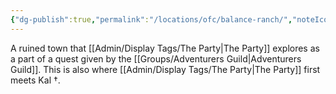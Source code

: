 ```yaml
---
{"dg-publish":true,"permalink":"/locations/ofc/balance-ranch/","noteIcon":"","created":"2024-08-10T10:05:44.543+01:00","updated":"2024-12-13T23:07:43.211+00:00"}
---
```


A ruined town that [[Admin/Display Tags/The Party\|The Party]] explores as a part of a quest given by the [[Groups/Adventurers Guild\|Adventurers Guild]]. This is also where [[Admin/Display Tags/The Party\|The Party]] first meets Kal †. 